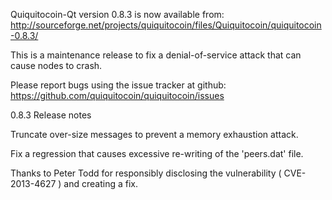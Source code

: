 Quiquitocoin-Qt version 0.8.3 is now available from:
  http://sourceforge.net/projects/quiquitocoin/files/Quiquitocoin/quiquitocoin-0.8.3/

This is a maintenance release to fix a denial-of-service attack that
can cause nodes to crash.

Please report bugs using the issue tracker at github:
  https://github.com/quiquitocoin/quiquitocoin/issues

0.8.3 Release notes

Truncate over-size messages to prevent a memory exhaustion attack.

Fix a regression that causes excessive re-writing of the 'peers.dat' file.


Thanks to Peter Todd for responsibly disclosing the vulnerability
( CVE-2013-4627 ) and creating a fix.
